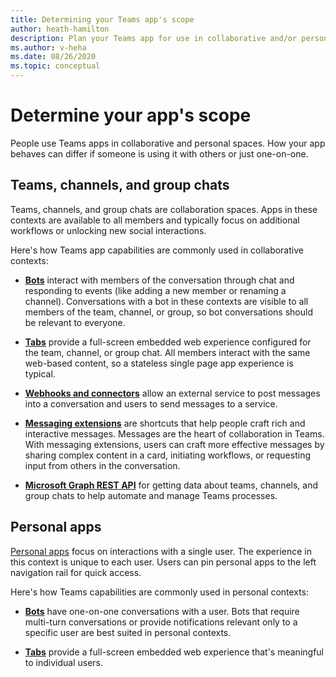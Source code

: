 ```yaml
---
title: Determining your Teams app's scope
author: heath-hamilton
description: Plan your Teams app for use in collaborative and/or personal spaces
ms.author: v-heha
ms.date: 08/26/2020
ms.topic: conceptual
---
```

# Determine your app's scope

People use Teams apps in collaborative and personal spaces. How your app behaves can differ if someone is using it with others or just one-on-one.

## Teams, channels, and group chats

Teams, channels, and group chats are collaboration spaces. Apps in these contexts are available to all members and typically focus on additional workflows or unlocking new social interactions.

Here's how Teams app capabilities are commonly used in collaborative contexts:

* [**Bots**](~/bots/what-are-bots.md) interact with members of the conversation through chat and responding to events (like adding a new member or renaming a channel). Conversations with a bot in these contexts are visible to all members of the team, channel, or group, so bot conversations should be relevant to everyone.

* [**Tabs**](~/tabs/what-are-tabs.md) provide a full-screen embedded web experience configured for the team, channel, or group chat. All members interact with the same web-based content, so a stateless single page app experience is typical.

* [**Webhooks and connectors**](~/webhooks-and-connectors/what-are-webhooks-and-connectors.md) allow an external service to post messages into a conversation and users to send messages to a service.

* [**Messaging extensions**](~/messaging-extensions/what-are-messaging-extensions.md) are shortcuts that help people craft rich and interactive messages. Messages are the heart of collaboration in Teams. With messaging extensions, users can craft more effective messages by sharing complex content in a card, initiating workflows, or requesting input from others in the conversation.

* [**Microsoft Graph REST API**](../graph-api/rsc/resource-specific-consent.md) for getting data about teams, channels, and group chats to help automate and manage Teams processes.

## Personal apps

[Personal apps](~/concepts/design/personal-apps.md) focus on interactions with a single user. The experience in this context is unique to each user. Users can pin personal apps to the left navigation rail for quick access.

Here's how Teams capabilities are commonly used in personal contexts:

* [**Bots**](~/bots/what-are-bots.md) have one-on-one conversations with a user. Bots that require multi-turn conversations or provide notifications relevant only to a specific user are best suited in personal contexts.

* [**Tabs**](~/tabs/what-are-tabs.md) provide a full-screen embedded web experience that's meaningful to individual users.

